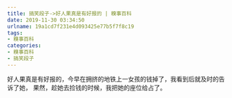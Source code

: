 ```yaml
---
title: 搞笑段子->好人果真是有好报的 | 糗事百科
date: 2019-11-30 03:34:50
urlname: 19a1cd7f231e4d093425e77b5f7f8c19
tags: 
- 糗事百科
categories:
- 糗事百科
- 搞笑段子
---
```

好人果真是有好报的，今早在拥挤的地铁上一女孩的钱掉了，我看到后就及时的告诉了她， 果然，趁她去捡钱的时候，我把她的座位给占了。


